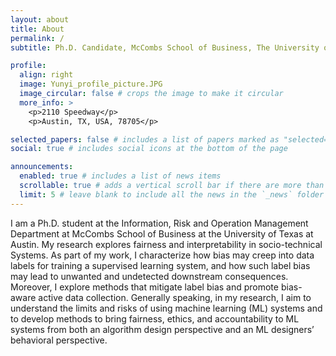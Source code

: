 ```yaml
---
layout: about
title: About
permalink: /
subtitle: Ph.D. Candidate, McCombs School of Business, The University of Texas at Austin

profile:
  align: right
  image: Yunyi_profile_picture.JPG
  image_circular: false # crops the image to make it circular
  more_info: >
    <p>2110 Speedway</p>
    <p>Austin, TX, USA, 78705</p>

selected_papers: false # includes a list of papers marked as "selected={true}"
social: true # includes social icons at the bottom of the page

announcements:
  enabled: true # includes a list of news items
  scrollable: true # adds a vertical scroll bar if there are more than 3 news items
  limit: 5 # leave blank to include all the news in the `_news` folder
---
```


I am a Ph.D. student at the Information, Risk and Operation Management Department at McCombs School of Business at the University of Texas at Austin. My research explores fairness and interpretability in socio-technical Systems. As part of my work, I characterize how bias may creep into data labels for training a supervised learning system, and how such label bias may lead to unwanted and undetected downstream consequences. Moreover, I explore methods that mitigate label bias and promote bias-aware active data collection. Generally speaking, in my research, I aim to understand the limits and risks of using machine learning (ML) systems and to develop methods to bring fairness, ethics, and accountability to ML systems from both an algorithm design perspective and an ML designers’ behavioral perspective.
